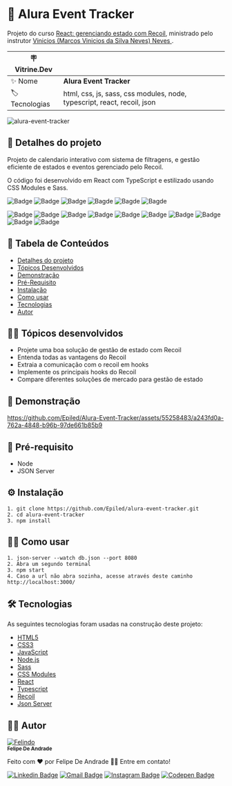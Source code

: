 # 📅 Alura Event Tracker

Projeto do curso <a href="https://www.alura.com.br/curso-online-react-gerenciando-estado-recoil"> React: gerenciando estado com Recoil</a>, ministrado pelo instrutor <a href="https://www.linkedin.com/in/vinny-neves/">Vinicios (Marcos Vinicios da Silva Neves) Neves </a>.

| :placard: Vitrine.Dev |     |
| -------------  | --- |
| :sparkles: Nome        | **Alura Event Tracker**
| :label: Tecnologias | html, css, js, sass, css modules, node, typescript, react, recoil, json

<!-- Inserir imagem com a #vitrinedev ao final do link -->
![alura-event-tracker](https://github.com/Epiled/Alura-Event-Tracker/assets/55258483/ae2e768e-09a4-4cec-b3e0-1dedc9e7a532#vitrinedev)

<h2 id="detalhes-do-projeto"> 📃 Detalhes do projeto </h2>

Projeto de calendario interativo com sistema de filtragens, e gestão eficiente de estados e eventos gerenciado pelo Recoil.

O código foi desenvolvido em React com TypeScript e estilizado usando CSS Modules e Sass.

![Badge](https://img.shields.io/github/last-commit/Epiled/alura-event-tracker?style=for-the-badge)
![Badge](https://img.shields.io/github/languages/code-size/Epiled/alura-event-tracker?style=for-the-badge)
![Badge](https://img.shields.io/github/languages/count/Epiled/alura-event-tracker?style=for-the-badge)
![Bagde](https://img.shields.io/badge/repo%20status-Beta-cyan?style=for-the-badge)
![Bagde](https://img.shields.io/github/v/release/Epiled/alura-event-tracker?style=for-the-badge)
![Bagde](https://img.shields.io/github/license/Epiled/alura-event-tracker?style=for-the-badge)

![Badge](https://img.shields.io/badge/-HTML5-E34F26?style=for-the-badge&logo=html5&logoColor=white)
![Badge](https://img.shields.io/badge/-CSS3-1572B6?style=for-the-badge&logo=css3&logoColor=white)
![Badge](https://img.shields.io/badge/-JS-F7DF1E?style=for-the-badge&logo=javascript&logoColor=black)
![Badge](https://img.shields.io/badge/-Node.js-339933?style=for-the-badge&logo=node.js&logoColor=white)
![Badge](https://img.shields.io/badge/-Sass-CC6699?style=for-the-badge&logo=sass&logoColor=white)
![Badge](https://img.shields.io/badge/-CSS%20Modules-000000?style=for-the-badge&logo=cssmodules&logoColor=white)
![Badge](https://img.shields.io/badge/-React-61DAFB?style=for-the-badge&logo=react&logoColor=black)
![Badge](https://img.shields.io/badge/-Typescript-3178C6?style=for-the-badge&logo=typescript&logoColor=white)
![Badge](https://img.shields.io/badge/-Recoil-3578E5?style=for-the-badge&logo=recoil&logoColor=white)
![Badge](https://img.shields.io/badge/-JSON-000000?style=for-the-badge&logo=json&logoColor=white)

<h2> 📑 Tabela de Conteúdos </h2>

<!--ts-->
   * [Detalhes do projeto](#detalhes-do-projeto)
   * [Tópicos Desenvolvidos](#topicos-curso)
   * [Demonstração](#demonstracao)
   * [Pré-Requisito](#pre-requisito)
   * [Instalação](#instalacao)
   * [Como usar](#como-usar)
   * [Tecnologias](#tecnologias)
   * [Autor](#autor)
<!--te-->

<h2 id="topicos-curso"> 👩‍🏫 Tópicos desenvolvidos</h2>

<!--ts-->
* Projete uma boa solução de gestão de estado com Recoil
* Entenda todas as vantagens do Recoil
* Extraia a comunicação com o recoil em hooks
* Implemente os principais hooks do Recoil
* Compare diferentes soluções de mercado para gestão de estado
<!--te-->

<h2 id="demonstracao"> 👀 Demonstração </h2>

https://github.com/Epiled/Alura-Event-Tracker/assets/55258483/a243fd0a-762a-4848-b96b-97de661b85b9

<h2 id="pre-requisito"> 🚨 Pré-requisito </h2>
<ul>
  <li>Node</li>
  <li>JSON Server</li>
</ul>

<h2 id="instalacao"> ⚙ Instalação </h2>

```
1. git clone https://github.com/Epiled/alura-event-tracker.git
2. cd alura-event-tracker
3. npm install
```

<h2 id="como-usar"> 👩‍🏫 Como usar </h2>

```
1. json-server --watch db.json --port 8080
2. Abra um segundo terminal
3. npm start
4. Caso a url não abra sozinha, acesse através deste caminho http://localhost:3000/
```

<h2 id="tecnologias"> 🛠 Tecnologias </h2>

As seguintes tecnologias foram usadas na construção deste projeto:

<ul>
  <li><a href="https://www.w3schools.com/html/default.asp" target="_blank">HTML5</a></li>
  <li><a href="https://www.w3schools.com/css/default.asp" target="_blank">CSS3</a></li>
  <li><a href="https://www.w3schools.com/js/default.asp" target="_blank">JavaScript</a></li>
  <li><a href="https://nodejs.org/en" target="_blank">Node.js</a></li>
  <li><a href="https://sass-lang.com/" target="_blank">Sass</a></li>
  <li><a href="https://www.npmjs.com/package/typescript-plugin-css-modules" target="_blank">CSS Modules</a></li>
  <li><a href="https://react.dev/" target="_blank">React</a></li>
  <li><a href="https://www.typescriptlang.org/" target="_blank">Typescript</a></li>
  <li><a href="https://recoiljs.org/" target="_blank">Recoil</a></li>
  <li><a href="https://www.npmjs.com/package/json-server" target="_blank">Json Server</a></li>
</ul>

<h2 id="autor"> 👨‍💻 Autor </h2>

<a href="https://github.com/Epiled">

![Felindo](https://user-images.githubusercontent.com/55258483/178338085-2cea8bf2-6d0c-409a-9d0e-23359b7d303e.png)
 <br />
 <sub><b>Felipe De Andrade</b></sub></a>

Feito com ❤️ por Felipe De Andrade 👋🏽 Entre em contato!

[![Linkedin Badge](https://img.shields.io/badge/-Felipe-blue?style=flat-square&logo=Linkedin&logoColor=white&link=https://www.linkedin.com/in/fademendonca/)](https://www.linkedin.com/in/fademendonca/)
[![Gmail Badge](https://img.shields.io/badge/-felipe.deam98@gmail.com-c14438?style=flat-square&logo=Gmail&logoColor=white&link=mailto:felipe.deam98@gmail.com)](mailto:felipe.deam98@gmail.com)
[![Instagram Badge](https://img.shields.io/badge/-Instagram-e4405f?style=flat-square&logo=Instagram&logoColor=white&link=https://www.instagram.com/felipe.deam/)](https://www.instagram.com/felipe.deam/)
[![Codepen Badge](https://img.shields.io/badge/-Codepen-000000?style=flat-square&logo=Codepen&logoColor=white&link=https://codepen.io/epiled)](https://codepen.io/epiled)
